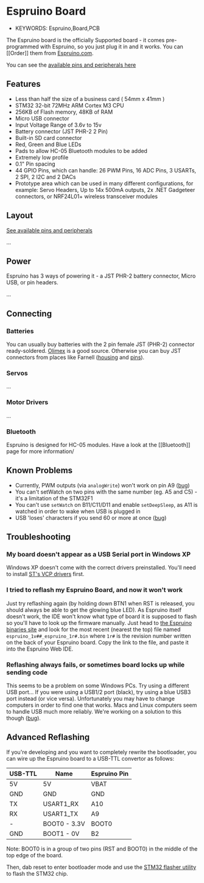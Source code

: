 <!--- Copyright (c) 2013 Gordon Williams, Pur3 Ltd. See the file LICENSE for copying permission. -->
Espruino Board
=============

* KEYWORDS: Espruino,Board,PCB

The Espruino board is the officially Supported board - it comes pre-programmed with Espruino, so you just plug it in and it works. You can [[Order]] them from [Espruino.com](http://www.espruino.com).

You can see the [available pins and peripherals here](http://www.espruino.com/ReferenceESPRUINOBOARD)

Features
-------

* Less than half the size of a business card ( 54mm x 41mm )
* STM32 32-bit 72MHz ARM Cortex M3 CPU
* 256KB of Flash memory, 48KB of RAM
* Micro USB connector
* Input Voltage Range of 3.6v to 15v
* Battery connector (JST PHR-2 2 Pin)
* Built-in SD card connector
* Red, Green and Blue LEDs
* Pads to allow HC-05 Bluetooth modules to be added
* Extremely low profile
* 0.1" Pin spacing
* 44 GPIO Pins, which can handle: 26 PWM Pins, 16 ADC Pins, 3 USARTs, 2 SPI, 2 I2C and 2 DACs
* Prototype area which can be used in many different configurations, for example: Servo Headers, Up to 14x 500mA outputs, 2x .NET Gadgeteer connectors, or NRF24L01+ wireless transceiver modules

Layout
-----

[See available pins and peripherals](http://www.espruino.com/ReferenceESPRUINOBOARD)

...

Power
----

Espruino has 3 ways of powering it - a JST PHR-2 battery connector, Micro USB, or pin headers.

...

Connecting
---------

### Batteries
You can usually buy batteries with the 2 pin female JST (PHR-2) connector ready-soldered. [Olimex](https://www.olimex.com/Products/Power/) is a good source. Otherwise you can buy JST connectors from places like Farnell ([housing](http://uk.farnell.com/jst-japan-solderless-terminals/phr-2/housing-2way-2mm/dp/3616186?Ntt=361-6186) and [pins](http://uk.farnell.com/jst-japan-solderless-terminals/sph-002t-p0-5s/contact-loose-piece-0-05-0-22mm/dp/3617210?Ntt=361-7210)).

### Servos
...

### Motor Drivers
...

### Bluetooth
Espruino is designed for HC-05 modules. Have a look at the [[Bluetooth]] page for more information/

Known Problems
------------

* Currently, PWM outputs (via ```analogWrite```) won't work on pin A9 ([bug](https://github.com/espruino/Espruino/issues/142))
* You can't setWatch on two pins with the same number (eg. A5 and C5) - it's a limitation of the STM32F1 
* You can't use ```setWatch``` on B11/C11/D11 and enable ```setDeepSleep```, as A11 is watched in order to wake when USB is plugged in
* USB 'loses' characters if you send 60 or more at once ([bug](https://github.com/espruino/Espruino/issues/94))

Troubleshooting
-------------

### My board doesn't appear as a USB Serial port in Windows XP

Windows XP doesn't come with the correct drivers preinstalled. You'll need to install [ST's VCP drivers](http://www.st.com/web/en/catalog/tools/PF257938) first. 

### I tried to reflash my Espruino Board, and now it won't work

Just try reflashing again (by holding down BTN1 when RST is released, you should always be able to get the glowing blue LED). As Espruino itself doesn't work, the IDE won't know what type of board it is supposed to flash so you'll have to look up the firmware manually. Just head to [the Espruino binaries site](http://www.espruino.com/binaries/?C=M;O=D) and look for the most recent (nearest the top) file named ```espruino_1v##_espruino_1r#.bin``` where ```1r#``` is the revision number written on the back of your Espruino board. Copy the link to the file, and paste it into the Espruino Web IDE.

### Reflashing always fails, or sometimes board locks up while sending code

This seems to be a problem on some Windows PCs. Try using a different USB port... If you were using a USB1/2 port (black), try using a blue USB3 port instead (or vice versa). Unfortunately you may have to change computers in order to find one that works. Macs and Linux computers seem to handle USB much more reliably. We're working on a solution to this though ([bug](https://github.com/espruino/Espruino/issues/94)).

Advanced Reflashing
-----------------

If you're developing and you want to completely rewrite the bootloader, you can wire up the Espruino board to a USB-TTL convertor as follows:

| USB-TTL | Name | Espruino Pin |
|----------------|------|--------------|
| 5V | 5V | VBAT |
| GND | GND      | GND |
| TX | USART1_RX        | A10 |
| RX | USART1_TX      | A9 |
| - | BOOT0 - 3.3V       | BOOT0 | 
| GND | BOOT1 - 0V        | B2 |

Note: BOOT0 is in a group of two pins (RST and BOOT0) in the middle of the top edge of the board.

Then, dab reset to enter bootloader mode and use the [STM32 flasher utility](https://github.com/espruino/Espruino/blob/master/scripts/stm32loader.py) to flash the STM32 chip.
